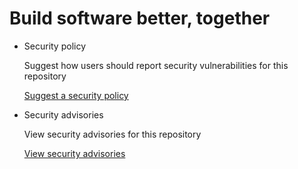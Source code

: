 # Build software better, together

* Security policy

   Suggest how users should report security vulnerabilities for this repository

   [Suggest a security policy](https://github.com/ttscoff/hookapp/security/policy)

* Security advisories

   View security advisories for this repository

  [View security advisories](https://github.com/ttscoff/hookapp/security/advisories)

